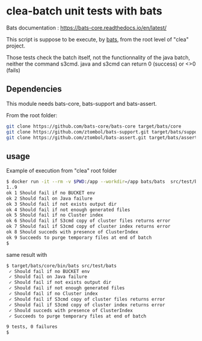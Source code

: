 # clea-batch unit tests with bats

Bats documentation : https://bats-core.readthedocs.io/en/latest/

This script is suppose to be execute, by [bats](https://github.com/bats-core/bats-core), from the root level of "clea" project.

Those tests check the batch itself, not the functionnality of the java batch, neither the command s3cmd. java and s3cmd can return 0 (success) or <>0 (fails)

## Dependencies

This module needs bats-core, bats-support and bats-assert.

From the root folder:

```bash
git clone https://github.com/bats-core/bats-core target/bats/core
git clone https://github.com/ztombol/bats-support.git target/bats/support
git clone https://github.com/ztombol/bats-assert.git target/bats/assert
```

## usage

Example of execution from "clea" root folder

```bash
$ docker run -it --rm -v $PWD:/app --workdir=/app bats/bats  src/test/bats
1..9
ok 1 Should fail if no BUCKET env
ok 2 Should fail on Java failure
ok 3 Should fail if not exists output dir
ok 4 Should fail if not enough generated files
ok 5 Should fail if no Cluster index
ok 6 Should fail if S3cmd copy of cluster files returns error
ok 7 Should fail if S3cmd copy of cluster index returns error
ok 8 Should succeds with presence of ClusterIndex
ok 9 Succeeds to purge temporary files at end of batch
$
```

same result with

```bash
$ target/bats/core/bin/bats src/test/bats
 ✓ Should fail if no BUCKET env
 ✓ Should fail on Java failure
 ✓ Should fail if not exists output dir
 ✓ Should fail if not enough generated files
 ✓ Should fail if no Cluster index
 ✓ Should fail if S3cmd copy of cluster files returns error
 ✓ Should fail if S3cmd copy of cluster index returns error
 ✓ Should succeds with presence of ClusterIndex
 ✓ Succeeds to purge temporary files at end of batch

9 tests, 0 failures
$
```
